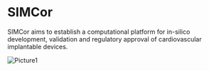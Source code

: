 # SIMCor
SIMCor aims to establish a computational platform for in-silico development, validation and regulatory approval of cardiovascular implantable devices.

![Picture1](https://github.com/ecrin-github/SIMCor/assets/131688360/f74d21d9-1f1b-4514-9ee4-5d4bec661aff)
